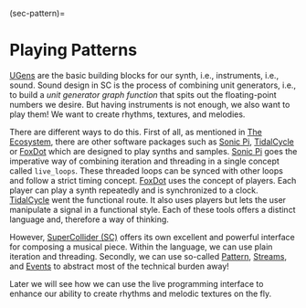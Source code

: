(sec-pattern)=
# Playing Patterns

[UGens](sec-ugens) are the basic building blocks for our synth, i.e., instruments, i.e., sound.
Sound design in SC is the process of combining unit generators, i.e., to build a *unit generator graph function* that spits out the floating-point numbers we desire.
But having instruments is not enough, we also want to play them!
We want to create rhythms, textures, and melodies.

There are different ways to do this.
First of all, as mentioned in [The Ecosystem](sec-ecosystem), there are other software packages such as [Sonic Pi](https://sonic-pi.net/), [TidalCycle](https://tidalcycles.org/) or [FoxDot](https://foxdot.org/) which are designed to play synths and samples.
[Sonic Pi](https://sonic-pi.net/) goes the imperative way of combining iteration and threading in a single concept called ``live_loops``.
These threaded loops can be synced with other loops and follow a strict timing concept.
[FoxDot](https://foxdot.org/) uses the concept of players.
Each player can play a synth repeatedly and is synchronized to a clock.
[TidalCycle](https://tidalcycles.org/) went the functional route.
It also uses players but lets the user manipulate a signal in a functional style.
Each of these tools offers a distinct language and, therefore a way of thinking.

However, [SuperCollider (SC)](https://supercollider.github.io/) offers its own excellent and powerful interface for composing a musical piece.
Within the language, we can use plain iteration and threading.
Secondly, we can use so-called [Pattern](https://doc.sccode.org/Classes/Pattern.html), [Streams](https://doc.sccode.org/Classes/Stream.html), and [Events](https://doc.sccode.org/Classes/Event.html) to abstract most of the technical burden away!

Later we will see how we can use the live programming interface to enhance our ability to create rhythms and melodic textures on the fly.